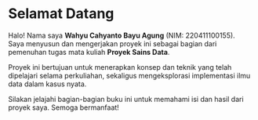 # Selamat Datang

Halo! Nama saya **Wahyu Cahyanto Bayu Agung** (NIM: 220411100155).  
Saya menyusun dan mengerjakan proyek ini sebagai bagian dari pemenuhan tugas mata kuliah **Proyek Sains Data**.

Proyek ini bertujuan untuk menerapkan konsep dan teknik yang telah dipelajari selama perkuliahan, sekaligus mengeksplorasi implementasi ilmu data dalam kasus nyata.

Silakan jelajahi bagian-bagian buku ini untuk memahami isi dan hasil dari proyek saya. Semoga bermanfaat!

```{tableofcontents}
```
